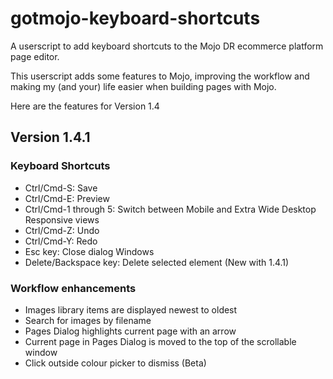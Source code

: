 # gotmojo-keyboard-shortcuts

A userscript to add keyboard shortcuts to the Mojo DR ecommerce platform page editor.

This userscript adds some features to Mojo, improving the workflow and making my (and your) life easier when building pages with Mojo.

Here are the features for Version 1.4

## Version 1.4.1

### Keyboard Shortcuts

- Ctrl/Cmd-S: Save
- Ctrl/Cmd-E: Preview
- Ctrl/Cmd-1 through 5: Switch between Mobile and Extra Wide Desktop Responsive views
- Ctrl/Cmd-Z: Undo
- Ctrl/Cmd-Y: Redo
- Esc key: Close dialog Windows
- Delete/Backspace key: Delete selected element (New with 1.4.1)

### Workflow enhancements

- Images library items are displayed newest to oldest
- Search for images by filename
- Pages Dialog highlights current page with an arrow
- Current page in Pages Dialog is moved to the top of the scrollable window
- Click outside colour picker to dismiss (Beta)
